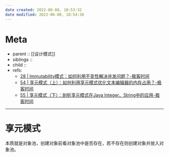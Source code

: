 ```yaml
---
date created: 2022-06-08, 10:53:32
date modified: 2022-06-08, 10:54:36
---
```


# Meta

- parent :: [[设计模式]]
- siblings ::
- child ::
- refs:
    - [28 | Immutability模式：如何利用不变性解决并发问题？-极客时间](https://time.geekbang.org/column/article/92856)
    - [54 | 享元模式（上）：如何利用享元模式优化文本编辑器的内存占用？-极客时间](https://time.geekbang.org/column/article/208572)
    - [55 | 享元模式（下）：剖析享元模式在Java Integer、String中的应用-极客时间](https://time.geekbang.org/column/article/209343)

---

# 享元模式

本质就是对象池，创建对象前看对象池中是否存在，若不存在则创建对象并放入对象池。